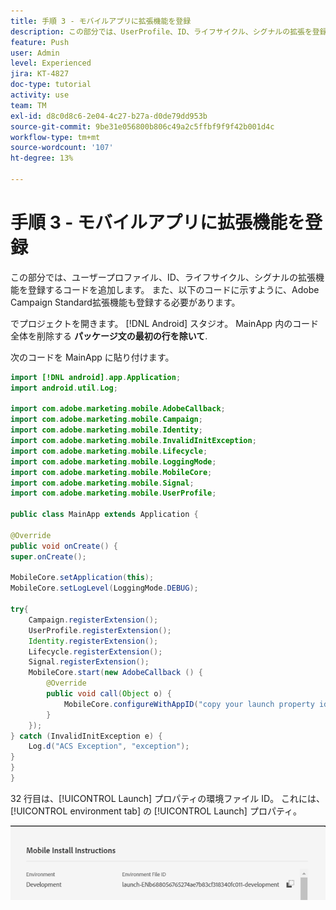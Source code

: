 ```yaml
---
title: 手順 3 - モバイルアプリに拡張機能を登録
description: この部分では、UserProfile、ID、ライフサイクル、シグナルの拡張を登録するコードを追加します。
feature: Push
user: Admin
level: Experienced
jira: KT-4827
doc-type: tutorial
activity: use
team: TM
exl-id: d8c0d8c6-2e04-4c27-b27a-d0de79dd953b
source-git-commit: 9be31e056800b806c49a2c5ffbf9f9f42b001d4c
workflow-type: tm+mt
source-wordcount: '107'
ht-degree: 13%

---
```


# 手順 3 - モバイルアプリに拡張機能を登録

この部分では、ユーザープロファイル、ID、ライフサイクル、シグナルの拡張機能を登録するコードを追加します。 また、以下のコードに示すように、Adobe Campaign Standard拡張機能も登録する必要があります。

でプロジェクトを開きます。 [!DNL Android] スタジオ。 MainApp 内のコード全体を削除する **パッケージ文の最初の行を除いて**.

次のコードを MainApp に貼り付けます。

<!--
Removed `{.line-numbers}` below
-->

```java
import [!DNL android].app.Application;
import android.util.Log;

import com.adobe.marketing.mobile.AdobeCallback;
import com.adobe.marketing.mobile.Campaign;
import com.adobe.marketing.mobile.Identity;
import com.adobe.marketing.mobile.InvalidInitException;
import com.adobe.marketing.mobile.Lifecycle;
import com.adobe.marketing.mobile.LoggingMode;
import com.adobe.marketing.mobile.MobileCore;
import com.adobe.marketing.mobile.Signal;
import com.adobe.marketing.mobile.UserProfile;

public class MainApp extends Application {

@Override
public void onCreate() {
super.onCreate();

MobileCore.setApplication(this);
MobileCore.setLogLevel(LoggingMode.DEBUG);

try{
    Campaign.registerExtension();
    UserProfile.registerExtension();
    Identity.registerExtension();
    Lifecycle.registerExtension();
    Signal.registerExtension();
    MobileCore.start(new AdobeCallback () {
        @Override
        public void call(Object o) {
            MobileCore.configureWithAppID("copy your launch property id here");
        }
    });
} catch (InvalidInitException e) {
    Log.d("ACS Exception", "exception");
}
}
}
```

32 行目は、[!UICONTROL  Launch] プロパティの環境ファイル ID。 これには、 [!UICONTROL environment tab] の [!UICONTROL Launch] プロパティ。

![launch-id](assets/launch-id-property.PNG)
